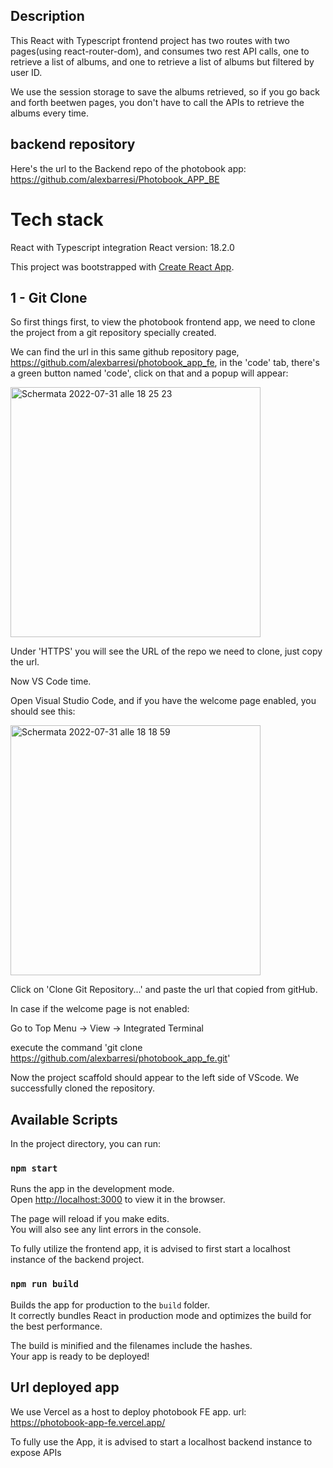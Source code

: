 ## Description

This React with Typescript frontend project has two routes with two pages(using react-router-dom), and consumes two rest API calls, 
one to retrieve a list of albums, and one to retrieve a list of albums but filtered by user ID. 

We use the session storage to save the albums retrieved, so if you go back and forth beetwen pages, you don't have to call the APIs 
to retrieve the albums every time. 
 

## backend repository

Here's the url to the Backend repo of the photobook app:
https://github.com/alexbarresi/Photobook_APP_BE


# Tech stack
React with Typescript integration
React version: 18.2.0

This project was bootstrapped with [Create React App](https://github.com/facebook/create-react-app).

## 1 - Git Clone 

So first things first, to view the photobook frontend app, we need to clone the project from a git repository specially created.

We can find the url in this same github repository page, https://github.com/alexbarresi/photobook_app_fe, in the 'code' tab, there's a green button named 'code', click on that and a popup will appear:


<img width="400" alt="Schermata 2022-07-31 alle 18 25 23" src="https://user-images.githubusercontent.com/10447666/182036084-b11a1cab-37a9-4636-bd0a-ac940c412960.png">

Under 'HTTPS' you will see the URL of the repo we need to clone, just copy the url.


Now VS Code time.

Open Visual Studio Code, and if you have the welcome page enabled, you should see this:

<img width="400" alt="Schermata 2022-07-31 alle 18 18 59" src="https://user-images.githubusercontent.com/10447666/182035782-2dd8e564-fc9d-4c45-adc5-832ffe1f3cf3.png">

Click on 'Clone Git Repository...' and paste the url that copied from gitHub.


In case if the welcome page is not enabled:

Go to Top Menu -> View -> Integrated Terminal

execute the command 'git clone https://github.com/alexbarresi/photobook_app_fe.git'


Now the project scaffold should appear to the left side of VScode. We successfully cloned the repository.


## Available Scripts

In the project directory, you can run:

### `npm start`

Runs the app in the development mode.\
Open [http://localhost:3000](http://localhost:3000) to view it in the browser.

The page will reload if you make edits.\
You will also see any lint errors in the console.

To fully utilize the frontend app, it is advised to first start a localhost instance of the backend project.

### `npm run build`

Builds the app for production to the `build` folder.\
It correctly bundles React in production mode and optimizes the build for the best performance.

The build is minified and the filenames include the hashes.\
Your app is ready to be deployed!


## Url deployed app

We use Vercel as a host to deploy photobook FE app.
url: https://photobook-app-fe.vercel.app/

To fully use the App, it is advised to start a localhost backend instance to expose APIs

